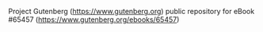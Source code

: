 Project Gutenberg (https://www.gutenberg.org) public repository for
eBook #65457 (https://www.gutenberg.org/ebooks/65457)
